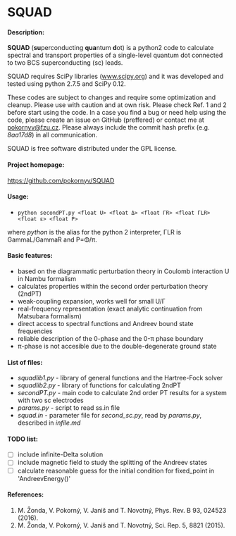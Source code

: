 SQUAD
=====
#### Description:
**SQUAD** (**su**perconducting **qua**ntum **d**ot) is a python2 code to calculate spectral 
and transport properties of a single-level quantum dot connected to two BCS superconducting (sc) leads.
  
SQUAD requires SciPy libraries (www.scipy.org) and it was developed and tested using python 2.7.5 and SciPy 0.12.  
  
These codes are subject to changes and require some optimization and cleanup. Please use with caution and at own risk.
Please check Ref. 1 and 2 before start using the code. In a case you find a bug or need help using the code, 
please create an issue on GitHub (preffered) or contact me at pokornyv@fzu.cz. Please always include the 
commit hash prefix (e.g. *8aa17d8*) in all communication. 

SQUAD is free software distributed under the GPL license.

#### Project homepage:
https://github.com/pokornyv/SQUAD

#### Usage:
- `python secondPT.py <float U> <float Δ> <float ΓR> <float ΓLR> <float ε> <float P>`  

where *python* is the alias for the python 2 interpreter, ΓLR is GammaL/GammaR and P=Φ/π.

#### Basic features:
- based on the diagrammatic perturbation theory in Coulomb interaction U in Nambu formalism  
- calculates properties within the second order perturbation theory (2ndPT)  
- weak-coupling expansion, works well for small U/Γ  
- real-frequency representation (exact analytic continuation from Matsubara formalism)  
- direct access to spectral functions and Andreev bound state frequencies  
- reliable description of the 0-phase and the 0-π phase boundary  
- π-phase is not accesible due to the double-degenerate ground state  

#### List of files:
- *squadlib1.py* - library of general functions and the Hartree-Fock solver  
- *squadlib2.py* - library of functions for calculating 2ndPT  
- *secondPT.py* - main code to calculate 2nd order PT results for a system with two sc electrodes  
- *params.py* - script to read ss.in file  
- *squad.in* - parameter file for *second_sc.py*, read by *params.py*, described in *infile.md*  

#### TODO list:
- [ ] include infinite-Delta solution 
- [ ] include magnetic field to study the splitting of the Andreev states
- [ ] calculate reasonable guess for the initial condition for fixed_point in 'AndreevEnergy()'

#### References:
1. M. Žonda, V. Pokorný, V. Janiš and T. Novotný, Phys. Rev. B 93, 024523 (2016).  
2. M. Žonda, V. Pokorný, V. Janiš and T. Novotný, Sci. Rep. 5, 8821 (2015).  

